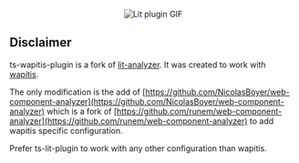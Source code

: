 <p align="center">
  <img src="https://user-images.githubusercontent.com/5372940/62078476-02c1ec00-b24d-11e9-8de5-1322012cbde2.gif" alt="Lit plugin GIF"/>
</p>

## Disclaimer

ts-wapitis-plugin is a fork of [lit-analyzer](https://github.com/runem/lit-analyzer). It was created to work with [wapitis](https://nicolasboyer.github.io/wapitis/docs/pages/utils.html).

The only modification is the add of [https://github.com/NicolasBoyer/web-component-analyzer](https://github.com/NicolasBoyer/web-component-analyzer) which is a fork of [https://github.com/runem/web-component-analyzer](https://github.com/runem/web-component-analyzer) to add wapitis specific configuration.

Prefer ts-lit-plugin to work with any other configuration than wapitis.